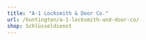 ```yaml
---
title: "A-1 Locksmith & Door Co."
url: /huntington/a-1-locksmith-und-door-co/
shop: Schlüsseldienst
---
```

